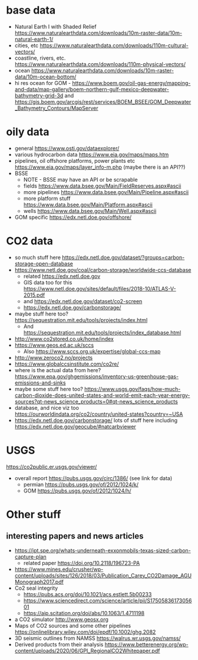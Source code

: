 
# base data
- Natural Earth I with Shaded Relief https://www.naturalearthdata.com/downloads/10m-raster-data/10m-natural-earth-1/
- cities, etc https://www.naturalearthdata.com/downloads/110m-cultural-vectors/
- coastline, rivers, etc. https://www.naturalearthdata.com/downloads/110m-physical-vectors/
- ocean https://www.naturalearthdata.com/downloads/10m-raster-data/10m-ocean-bottom/
- hi res ocean for GOM - https://www.boem.gov/oil-gas-energy/mapping-and-data/map-gallery/boem-northern-gulf-mexico-deepwater-bathymetry-grid-3d and https://gis.boem.gov/arcgis/rest/services/BOEM_BSEE/GOM_Deepwater_Bathymetry_Contours/MapServer

# oily data
- general https://www.osti.gov/dataexplorer/
- various hydrocarbon data https://www.eia.gov/maps/maps.htm 
- pipelines, oil offshore platforms, power plants etc https://www.eia.gov/maps/layer_info-m.php (maybe there is an API??)
- BSSE 
  - NOTE - BSSE may have an API or be scrapable
  - fields https://www.data.bsee.gov/Main/FieldReserves.aspx#ascii 
  - more pipelines  https://www.data.bsee.gov/Main/Pipeline.aspx#ascii
  - more platform stuff https://www.data.bsee.gov/Main/Platform.aspx#ascii
  - wells https://www.data.bsee.gov/Main/Well.aspx#ascii
- GOM specific https://edx.netl.doe.gov/offshore/ 

# CO2 data
- so much stuff here https://edx.netl.doe.gov/dataset/?groups=carbon-storage-open-database
- https://www.netl.doe.gov/coal/carbon-storage/worldwide-ccs-database 
  - related https://edx.netl.doe.gov  
  - GIS data too for this https://www.netl.doe.gov/sites/default/files/2018-10/ATLAS-V-2015.pdf 
  - and https://edx.netl.doe.gov/dataset/co2-screen 
  - https://edx.netl.doe.gov/carbonstorage/ 
- maybe stuff here too? https://sequestration.mit.edu/tools/projects/index.html  
  - And https://sequestration.mit.edu/tools/projects/index_database.html 
- http://www.co2stored.co.uk/home/index 
- https://www.geos.ed.ac.uk/sccs 
  - Also https://www.sccs.org.uk/expertise/global-ccs-map 
- http://www.zeroco2.no/projects 
- https://www.globalccsinstitute.com/co2re/ 
- where is the actual data from here? https://www.epa.gov/ghgemissions/inventory-us-greenhouse-gas-emissions-and-sinks
- maybe some stuff here too? https://www.usgs.gov/faqs/how-much-carbon-dioxide-does-united-states-and-world-emit-each-year-energy-sources?qt-news_science_products=0#qt-news_science_products
- database, and nice viz too https://ourworldindata.org/co2/country/united-states?country=~USA
- https://edx.netl.doe.gov/carbonstorage/ lots of stuff here including https://edx.netl.doe.gov/geocube/#natcarbviewer

# USGS
https://co2public.er.usgs.gov/viewer/
- overall report https://pubs.usgs.gov/circ/1386/ (see link for data)
  - permian https://pubs.usgs.gov/of/2012/1024/k/
  - GOM https://pubs.usgs.gov/of/2012/1024/h/

# Other stuff
## interesting papers and news articles
- https://jpt.spe.org/whats-underneath-exxonmobils-texas-sized-carbon-capture-plan
  - related paper https://doi.org/10.2118/196723-PA
- https://www.mines.edu/crusher/wp-content/uploads/sites/126/2018/03/Publication_Carey_CO2Damage_AGUMonograph2017.pdf 
- Co2 seal integrity 
  - https://pubs.acs.org/doi/10.1021/acs.estlett.5b00233 
  - https://www.sciencedirect.com/science/article/pii/S1750583617305601 
  - https://aip.scitation.org/doi/abs/10.1063/1.4711198 
- a CO2 simulator http://www.geosx.org 
- Maps of CO2 sources and some other pipelines https://onlinelibrary.wiley.com/doi/epdf/10.1002/ghg.2082
- 3D seismic outlines from NAMSS https://walrus.wr.usgs.gov/namss/
- Derived products from their analysis https://www.betterenergy.org/wp-content/uploads/2020/06/GPI_RegionalCO2Whitepaper.pdf
 
